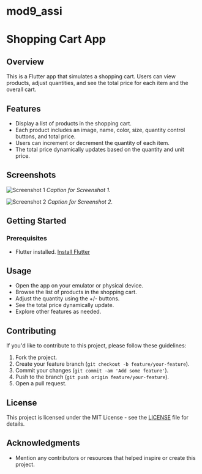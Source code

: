 # mod9_assi

# Shopping Cart App

## Overview

This is a Flutter app that simulates a shopping cart. Users can view products, adjust quantities, and see the total price for each item and the overall cart.

## Features

- Display a list of products in the shopping cart.
- Each product includes an image, name, color, size, quantity control buttons, and total price.
- Users can increment or decrement the quantity of each item.
- The total price dynamically updates based on the quantity and unit price.

## Screenshots

![Screenshot 1](screenshots/screenshot1.png)
*Caption for Screenshot 1.*

![Screenshot 2](screenshots/screenshot2.png)
*Caption for Screenshot 2.*

## Getting Started

### Prerequisites

- Flutter installed. [Install Flutter](https://flutter.dev/docs/get-started/install)

## Usage

- Open the app on your emulator or physical device.
- Browse the list of products in the shopping cart.
- Adjust the quantity using the +/- buttons.
- See the total price dynamically update.
- Explore other features as needed.

## Contributing

If you'd like to contribute to this project, please follow these guidelines:

1. Fork the project.
2. Create your feature branch (`git checkout -b feature/your-feature`).
3. Commit your changes (`git commit -am 'Add some feature'`).
4. Push to the branch (`git push origin feature/your-feature`).
5. Open a pull request.

## License

This project is licensed under the MIT License - see the [LICENSE](LICENSE) file for details.

## Acknowledgments

- Mention any contributors or resources that helped inspire or create this project.

